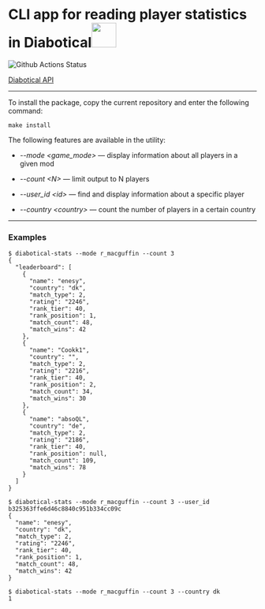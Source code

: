 # CLI app for reading player statistics in Diabotical<img src="https://pbs.twimg.com/profile_images/1231999603588947974/sZOe6DPF.png" width="50" height="50">
![Github Actions Status](https://github.com/Artlyne/test-assignment-Diabotical-stats/workflows/Python%20CI/badge.svg)

[Diabotical API](https://mtricht.github.io/diabotical-api/#/Leaderboard/get_api_v0_stats_leaderboard)
***
To install the package, copy the current repository and enter the following command:
```
make install
```
The following features are available in the utility:

- *--mode \<game_mode>* — display information about all players in a given mod

- *--count \<N>* — limit output to N players

- *--user_id \<id>* — find and display information about a specific player

- *--country \<country>* — count the number of players in a certain country
***
### Examples
```
$ diabotical-stats --mode r_macguffin --count 3
{
  "leaderboard": [
    {
      "name": "enesy",
      "country": "dk",
      "match_type": 2,
      "rating": "2246",
      "rank_tier": 40,
      "rank_position": 1,
      "match_count": 48,
      "match_wins": 42
    },
    {
      "name": "Cookk1",
      "country": "",
      "match_type": 2,
      "rating": "2216",
      "rank_tier": 40,
      "rank_position": 2,
      "match_count": 34,
      "match_wins": 30
    },
    {
      "name": "absoQL",
      "country": "de",
      "match_type": 2,
      "rating": "2186",
      "rank_tier": 40,
      "rank_position": null,
      "match_count": 109,
      "match_wins": 78
    }
  ]
}
```
```
$ diabotical-stats --mode r_macguffin --count 3 --user_id b325363ffe6d46c8840c951b334cc09c
{
  "name": "enesy",
  "country": "dk",
  "match_type": 2,
  "rating": "2246",
  "rank_tier": 40,
  "rank_position": 1,
  "match_count": 48,
  "match_wins": 42
}
```
```
$ diabotical-stats --mode r_macguffin --count 3 --country dk
1
```
